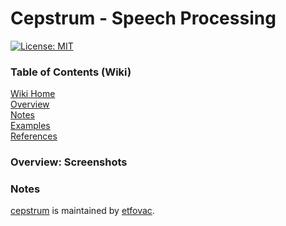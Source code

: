 # Cepstrum - Speech Processing
[![License: MIT](https://img.shields.io/badge/License-MIT-blue.svg)](https://github.com/etfovac/cepstrum/blob/main/LICENSE) 

### Table of Contents (Wiki)
[Wiki Home](https://github.com/etfovac/cepstrum/wiki)  
[Overview](https://github.com/etfovac/cepstrum/wiki/Overview)  
[Notes](https://github.com/etfovac/cepstrum/wiki/Notes)  
[Examples](https://github.com/etfovac/cepstrum/wiki/Examples)  
[References](https://github.com/etfovac/cepstrum/wiki/References)  

### Overview: Screenshots 

### Notes  

[cepstrum](https://github.com/etfovac/cepstrum) is maintained by [etfovac](https://github.com/etfovac).
